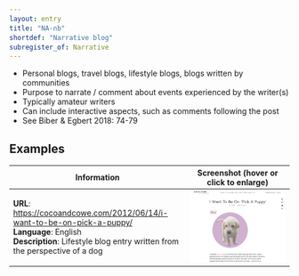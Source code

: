 ```yaml
---
layout: entry
title: "NA-nb"
shortdef: "Narrative blog"
subregister_of: Narrative
---
```


- Personal blogs, travel blogs, lifestyle blogs, blogs written by communities
- Purpose to narrate / comment about events experienced by the writer(s)
- Typically amateur writers
- Can include interactive aspects, such as comments following the post
- See Biber & Egbert 2018: 74-79

<!-- details -->

## Examples

<!-- START GENERATED SCREENSHOT GALLERY -->
<!--     NOTE: this screenshot gallery is automatically generated.       -->
<!--     Please avoid modifying it manually: any changes will be         -->
<!--     overwritten the next time the generation script is run.         -->
<table class="website-examples">
  <thead>
    <tr>
      <th class="website-examples-col-1">Information</th>
      <th class="website-examples-col-2">Screenshot (hover or click to enlarge)</th>
    </tr>
  </thead>
  <tbody>
    <tr>
      <td>
        <div class="img-url"><b>URL</b>: <a href="https://cocoandcowe.com/2012/06/14/i-want-to-be-on-pick-a-puppy/">https://cocoandcowe.com/2012/06/14/i-want-to-be-on-pick-a-puppy/</a></div>
        <div class="img-info"><b>Language</b>: English</div>
        <div class="img-info"><b>Description</b>: Lifestyle blog entry written from the perspective of a dog</div>
      </td>
      <td><a href="../static/screenshots/NA-nb/cocoandcowe.com_2012_06_14_i-want-to-be-on-pick-a-puppy--2048x1536.png"><img class="thumbnail" src="../static/screenshots/NA-nb/cocoandcowe.com_2012_06_14_i-want-to-be-on-pick-a-puppy--2048x1536.png" alt="screenshot of cocoandcowe.com_2012_06_14_i-want-to-be-on-pick-a-puppy--2048x1536"></a></td>
    </tr>
  </tbody>
</table>
<!-- END GENERATED SCREENSHOT GALLERY -->
